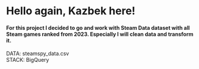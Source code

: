 <h1>Hello again, Kazbek here!</h1>

<h4>For this project I decided to go and work with Steam Data dataset with all Steam games ranked from 2023. Especially I will clean data and transform it.</h4>

DATA: steamspy_data.csv <br/>
STACK: BigQuery
